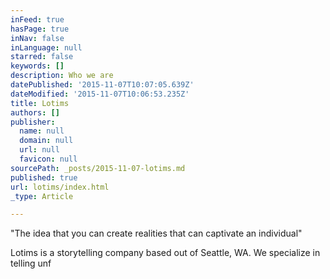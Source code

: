 ```yaml
---
inFeed: true
hasPage: true
inNav: false
inLanguage: null
starred: false
keywords: []
description: Who we are
datePublished: '2015-11-07T10:07:05.639Z'
dateModified: '2015-11-07T10:06:53.235Z'
title: Lotims
authors: []
publisher:
  name: null
  domain: null
  url: null
  favicon: null
sourcePath: _posts/2015-11-07-lotims.md
published: true
url: lotims/index.html
_type: Article

---
```

"The idea that you can create realities that can captivate an individual" 

Lotims is a storytelling company based out of Seattle, WA. We specialize in telling unf